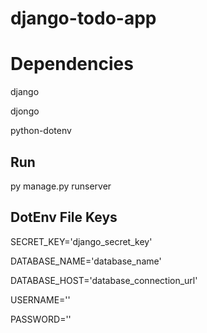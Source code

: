 # django-todo-app

# Dependencies
django

djongo

python-dotenv

## Run
py manage.py runserver


## DotEnv File Keys
SECRET_KEY='django_secret_key'

DATABASE_NAME='database_name'

DATABASE_HOST='database_connection_url'

USERNAME=''

PASSWORD=''
